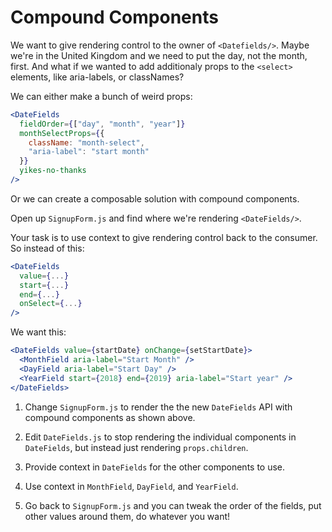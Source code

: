 # Compound Components

We want to give rendering control to the owner of `<Datefields/>`. Maybe we're in the United Kingdom and we need to put the day, not the month, first. And what if we wanted to add additionaly props to the `<select>` elements, like aria-labels, or classNames?

We can either make a bunch of weird props:

```jsx
<DateFields
  fieldOrder={["day", "month", "year"]}
  monthSelectProps={{
    className: "month-select",
    "aria-label": "start month"
  }}
  yikes-no-thanks
/>
```

Or we can create a composable solution with compound components.

Open up `SignupForm.js` and find where we're rendering `<DateFields/>`.

Your task is to use context to give rendering control back to the consumer. So instead of this:

```jsx
<DateFields
  value={...}
  start={...}
  end={...}
  onSelect={...}
/>
```

We want this:

```jsx
<DateFields value={startDate} onChange={setStartDate}>
  <MonthField aria-label="Start Month" />
  <DayField aria-label="Start Day" />
  <YearField start={2018} end={2019} aria-label="Start year" />
</DateFields>
```

1. Change `SignupForm.js` to render the the new `DateFields` API with compound components as shown above.

2. Edit `DateFields.js` to stop rendering the individual components in `DateFields`, but instead just rendering `props.children`.

3. Provide context in `DateFields` for the other components to use.

4. Use context in `MonthField`, `DayField`, and `YearField`.

5. Go back to `SignupForm.js` and you can tweak the order of the fields, put other values around them, do whatever you want!
